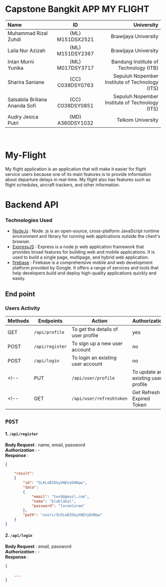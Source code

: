 # **Capstone Bangkit APP MY FLIGHT**

| Name   | ID | University |
| :------------ |:---------------:| ------:|
| Muhammad Rizal Zuhdi    | (ML) M151DSX2521 |Brawijaya University|
|  Laila Nur Azizah    | (ML) M151DSY2367  |Brawijaya University|
| Intan Murni Yunika   | (ML) M017DSY3717 | Bandung Institute of Technology (ITB)|
| Sharira Saniane      | (CC) C038DSY0763 | Sepuluh Nopember Institute of Technology (ITS)|
| Salsabila Briliana Ananda Sofi    | (CC) C038DSY0851 | Sepuluh Nopember Institute of Technology (ITS)|
|  Audry Jesica Putri    | (MD) A360DSY1032  |Telkom University|
<br/>




# My-Flight
My flight application is an application that will make it easier for flight service users because one of its main features is to provide information about departure delays in real-time. My flight also has features such as flight schedules, aircraft trackers, and other information.

# Backend API

### Technologies Used
* [NodeJs](https://nodejs.org/en) : Node. js is an open-source, cross-platform JavaScript runtime environment and library for running web applications outside the client's browser.
* [ExpressJS](https://expressjs.com/) : Express is a node js web application framework that provides broad features for building web and mobile applications. It is used to build a single page, multipage, and hybrid web application.
* [firebase](https://firebase.google.com/?hl=id) : Firebase is a comprehensive mobile and web development platform provided by Google. It offers a range of services and tools that help developers build and deploy high-quality applications quickly and easily. 

## End point 
### Users Activity
| Methods | Endpoints | Action | Authorization 
| --- | --- | --- | --- | 
| GET | `/api/profile` | To get the details of user profile  | yes 
| POST | `/api/register` | To sign up a new user account     | no 
| POST | `/api/login` | To login an existing user account    | no 
<!-- | PUT | `/api/user/profile` | To update an existing user profile | yes  -->
<!-- | GET | `/api/user/refreshtoken` | Get Refresh Expired Token | yes  -->

## `POST`
#### 1.  `/api/register` <br>
**Body Request**    : name, email, password <br>
***Authorization*** : -  <br>
**Response** :
```JSON
{
 
    "result":
    {
        "id": "5LKLeBIDGykNEVyDOBqw",
        "data":
        {
            "email": "tes9@gmail.com",
            "nama": "blablabal",
            "password": "loremlorem"
        },  
        "path": "users/5LKLeBIDGykNEVyDOBqw"
    }
}
```
#### 2.  `/api/login` <br>
**Body Request**    : email, password <br>
***Authorization*** : -  <br>
**Response** :
```JSON
{
 
    ...
}
```